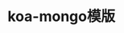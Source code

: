 <!--
 * @Descripttion: 
 * @Author: zhangzhichao
 * @Date: 2020-05-10 12:36:14
 * @LastEditors: zhangzhichao
 * @LastEditTime: 2020-05-10 12:36:35
 -->
 # koa-mongo模版
